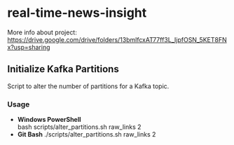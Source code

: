 # real-time-news-insight

More info about project: https://drive.google.com/drive/folders/13bmlfcxAT77ff3L_IjpfOSN_5KET8FNx?usp=sharing

## Initialize Kafka Partitions

Script to alter the number of partitions for a Kafka topic.

### Usage

- **Windows PowerShell**  
  bash scripts/alter_partitions.sh raw_links 2
- **Git Bash**
  ./scripts/alter_partitions.sh raw_links 2
